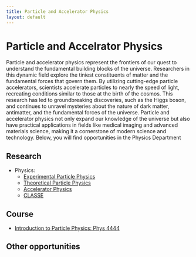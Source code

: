 ```yaml
---
title: Particle and Accelerator Physics
layout: default
---
```

<link rel="stylesheet" href="/main.css">

# Particle and Accelrator Physics


Particle and accelerator physics represent the frontiers of our quest to understand the fundamental building blocks of the universe.
Researchers in this dynamic field explore the tiniest constituents of matter and the fundamental forces that govern them. 
By utilizing cutting-edge particle accelerators, scientists accelerate particles to nearly the speed of light, recreating conditions
similar to those at the birth of the cosmos. This research has led to groundbreaking discoveries, such as the Higgs boson, 
and continues to unravel mysteries about the nature of dark matter, antimatter, and the fundamental forces of the universe. 
Particle and accelerator physics not only expand our knowledge of the universe but also have practical applications in fields
like medical imaging and advanced materials science, making it a cornerstone of modern science and technology.
Below, you will find opportunities in the Physics Department
## Research
- Physics:
  - [Experimental Particle Physics](https://physics.cornell.edu/research/experimental-elementary-particle-physics)
  - [Theoretical Particle Physics](https://physics.cornell.edu/research/theoretical-elementary-particle-physics)
  - [Accelerator Physics](https://physics.cornell.edu/research/accelerator-physics)
  - [CLASSE](https://www.classe.cornell.edu/)



  


## Course
- [Introduction to Particle Physics: Phys 4444](https://classes.cornell.edu/browse/roster/SP23/class/PHYS/4444)
## Other opportunities
